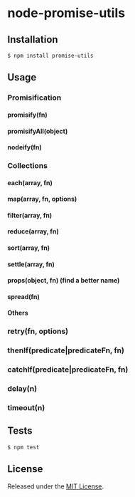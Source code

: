 # node-promise-utils

## Installation

`$ npm install promise-utils`


## Usage

### Promisification
#### promisify(fn)
#### promisifyAll(object)
#### nodeify(fn)

### Collections
#### each(array, fn)
#### map(array, fn, options)
#### filter(array, fn)
#### reduce(array, fn)
#### sort(array, fn)
#### settle(array, fn)
#### props(object, fn) (find a better name)
#### spread(fn)

#### Others
### retry(fn, options)
### thenIf(predicate|predicateFn, fn)
### catchIf(predicate|predicateFn, fn)
### delay(n)
### timeout(n)

## Tests

`$ npm test`


## License

Released under the [MIT License](http://www.opensource.org/licenses/mit-license.php).
